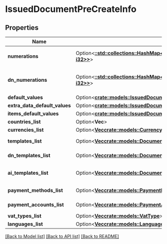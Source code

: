 # IssuedDocumentPreCreateInfo

## Properties

Name | Type | Description | Notes
------------ | ------------- | ------------- | -------------
**numerations** | Option<[**::std::collections::HashMap<String, ::std::collections::HashMap<String, i32>>**](map.md)> | Issued document numerations | [optional]
**dn_numerations** | Option<[**::std::collections::HashMap<String, ::std::collections::HashMap<String, i32>>**](map.md)> | Issued document delivery note numerations | [optional]
**default_values** | Option<[**crate::models::IssuedDocumentPreCreateInfoDefaultValues**](IssuedDocumentPreCreateInfo_default_values.md)> |  | [optional]
**extra_data_default_values** | Option<[**crate::models::IssuedDocumentPreCreateInfoExtraDataDefaultValues**](IssuedDocumentPreCreateInfo_extra_data_default_values.md)> |  | [optional]
**items_default_values** | Option<[**crate::models::IssuedDocumentPreCreateInfoItemsDefaultValues**](IssuedDocumentPreCreateInfo_items_default_values.md)> |  | [optional]
**countries_list** | Option<**Vec<String>**> | Countries list | [optional]
**currencies_list** | Option<[**Vec<crate::models::Currency>**](Currency.md)> | Currencies list | [optional]
**templates_list** | Option<[**Vec<crate::models::DocumentTemplate>**](DocumentTemplate.md)> | Document templates list | [optional]
**dn_templates_list** | Option<[**Vec<crate::models::DocumentTemplate>**](DocumentTemplate.md)> | Delivery note templates list | [optional]
**ai_templates_list** | Option<[**Vec<crate::models::DocumentTemplate>**](DocumentTemplate.md)> | Accompanying invoice templates list | [optional]
**payment_methods_list** | Option<[**Vec<crate::models::PaymentMethod>**](PaymentMethod.md)> | Payment methods list | [optional]
**payment_accounts_list** | Option<[**Vec<crate::models::PaymentAccount>**](PaymentAccount.md)> | Payment accounts list | [optional]
**vat_types_list** | Option<[**Vec<crate::models::VatType>**](VatType.md)> | Vat types list | [optional]
**languages_list** | Option<[**Vec<crate::models::Language>**](Language.md)> | Languages list | [optional]

[[Back to Model list]](../README.md#documentation-for-models) [[Back to API list]](../README.md#documentation-for-api-endpoints) [[Back to README]](../README.md)


